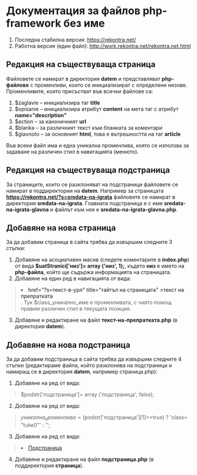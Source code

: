 # Документация за файлов php-framework без име

1. Последна стабилна версия: https://rekontra.net/
2. Работна версия (един файл): http://work.rekontra.net/rekontra.net.html

##  Редакция на съществуваща страница

Файловете се намират в директория **datem** и представляват **php-файлове** с променливи, които се инициализират с определени низове. Променливите, които присъстват във всички файлове са:

1. $zaglavie – инициализира таг **title**
2. $opisanie – инициализира атрибут **content** на мета таг с атрибут **name="description"**
4. $action – за каноничният **url**
5. $blanka – за различният текст към бланката за коментари
6. $glavnoto – за основният **html**, това е вътрешността на таг **article**

Във всеки файл има и една уникална променлива, която се използва за задаване на различен стил в навигацията (менюто).

## Редакция на съществуваща подстраница

За страниците, които се разклоняват на подстраници файловете се намират в поддиректории на **datem**. Например за страницата **https://rekontra.net/?s=sredata-na-igrata** файловете се намират в директория **sredata-na-igrata**. Главната подстраница е с име **sredata-na-igrata-glavna**  и файлът към нея е **sredata-na-igrata-glavna.php**. 

## Добавяне на нова страница

За да добавим страница в сайта трябва да извършим следните 3 стъпки:

1. Добавяне на асоциативен масив (следете коментарите в **index.php**) от вида **$uatStranici['низ']= array ('низ', 1);**, където **низ** е името на **php-файла**, който ще съдържа информацията на страницата.
2. Добавяне на един ред в навигацията от вида:
> <li><a <?php if(isset($class_уникално_име)) echo $class_уникално_име; ?> href="?s=текст-в-урл" title="тайтъл на страницата" >текст на препратката</a></li>.  Тук $class_уникално_име е променливата, с чиято помощ правим различен стил в текущата позиция.
3. Добавяне и редактиране на файл **текст-на-препратката.php** (в директория **datem**).


## Добавяне на нова  подстраница

За да добавим подстраница в сайта трябва да извършим следните 4 стъпки (редактираме файла, който разклонява на подстраници и намиращ се в директория **datem**, например страница.php):

1. Добавяне на ред от вида:
> $podstr['подстраница']= array ('подстраница', false);
2. Добавяне на ред от вида:
> $уникална_променлива= ($podstr['подстраница'][1]==true) ? 'class= "tuke0"' : '';
3. Добавяне на ред от вида:
> <li><a '.$уникална_променлива.' href="?s=страница&amp;p=подстраница" >Подстраница</a></li>
4. Добавяне и редактиране на файл **подстраница.php** (в поддиректория **страница**).


